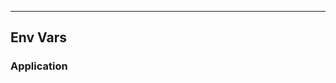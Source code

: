 <!-- Space: Projects -->
<!-- Parent: ZshGit -->
<!-- Title: EnvVars ZshGit -->
<!-- Label: ZshGit -->
<!-- Label: Project -->
<!-- Label: EnvVars -->
<!-- Include: disclaimer.md -->
<!-- Include: ac:toc -->

---

## Env Vars

### Application
